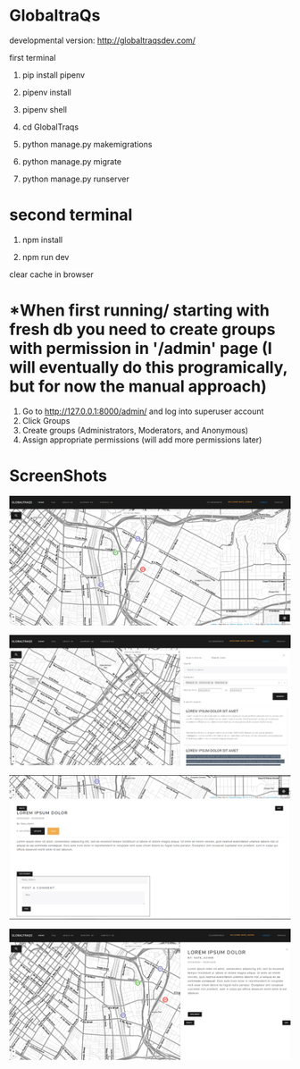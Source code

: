 # GlobaltraQs

developmental version: http://globaltraqsdev.com/

first terminal

1. pip install pipenv

2. pipenv install

3. pipenv shell

4. cd GlobalTraqs

5. python manage.py makemigrations

6. python manage.py migrate

7. python manage.py runserver

# second terminal

1. npm install

2. npm run dev

clear cache in browser

# \*When first running/ starting with fresh db you need to create groups with permission in '/admin' page (I will eventually do this programically, but for now the manual approach)

1. Go to http://127.0.0.1:8000/admin/ and log into superuser account
2. Click Groups
3. Create groups (Administrators, Moderators, and Anonymous)
4. Assign appropriate permissions (will add more permissions later)

# ScreenShots

![HomePage](GlobalTraqs/media/media/Home.png)

![SearchSideBar](GlobalTraqs/media/media/Home_SideBar_Search.png)

![ViewStory](GlobalTraqs/media/media/ViewStory.png)

![StorySideBarSearch](GlobalTraqs/media/media/home_sidebar.png)
